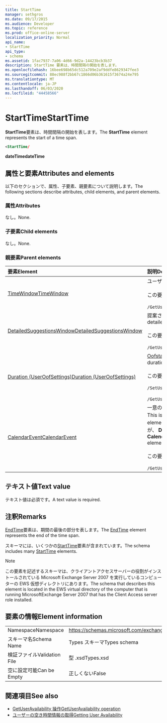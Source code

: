```yaml
---
title: StartTime
manager: sethgros
ms.date: 09/17/2015
ms.audience: Developer
ms.topic: reference
ms.prod: office-online-server
localization_priority: Normal
api_name:
- StartTime
api_type:
- schema
ms.assetid: 1fac7937-7a06-4d66-9d2a-14423bcb3b37
description: StartTime 要素は、時間間隔の開始を表します。
ms.openlocfilehash: 16bee698b65dc512a709e2af9ddfe8629347fee3
ms.sourcegitcommit: 88ec988f2bb67c1866d06b361615f3674a24e795
ms.translationtype: MT
ms.contentlocale: ja-JP
ms.lasthandoff: 06/03/2020
ms.locfileid: "44458566"
---
```

# <a name="starttime"></a><span data-ttu-id="ce4b2-103">StartTime</span><span class="sxs-lookup"><span data-stu-id="ce4b2-103">StartTime</span></span>

<span data-ttu-id="ce4b2-104">**StartTime**要素は、時間間隔の開始を表します。</span><span class="sxs-lookup"><span data-stu-id="ce4b2-104">The **StartTime** element represents the start of a time span.</span></span> 
  
```xml
<StartTime/
```

<span data-ttu-id="ce4b2-105">**dateTime**</span><span class="sxs-lookup"><span data-stu-id="ce4b2-105">**dateTime**</span></span>

## <a name="attributes-and-elements"></a><span data-ttu-id="ce4b2-106">属性と要素</span><span class="sxs-lookup"><span data-stu-id="ce4b2-106">Attributes and elements</span></span>

<span data-ttu-id="ce4b2-107">以下のセクションで、属性、子要素、親要素について説明します。</span><span class="sxs-lookup"><span data-stu-id="ce4b2-107">The following sections describe attributes, child elements, and parent elements.</span></span>
  
### <a name="attributes"></a><span data-ttu-id="ce4b2-108">属性</span><span class="sxs-lookup"><span data-stu-id="ce4b2-108">Attributes</span></span>

<span data-ttu-id="ce4b2-109">なし。</span><span class="sxs-lookup"><span data-stu-id="ce4b2-109">None.</span></span>
  
### <a name="child-elements"></a><span data-ttu-id="ce4b2-110">子要素</span><span class="sxs-lookup"><span data-stu-id="ce4b2-110">Child elements</span></span>

<span data-ttu-id="ce4b2-111">なし。</span><span class="sxs-lookup"><span data-stu-id="ce4b2-111">None.</span></span>
  
### <a name="parent-elements"></a><span data-ttu-id="ce4b2-112">親要素</span><span class="sxs-lookup"><span data-stu-id="ce4b2-112">Parent elements</span></span>

|<span data-ttu-id="ce4b2-113">**要素**</span><span class="sxs-lookup"><span data-stu-id="ce4b2-113">**Element**</span></span>|<span data-ttu-id="ce4b2-114">**説明**</span><span class="sxs-lookup"><span data-stu-id="ce4b2-114">**Description**</span></span>|
|:-----|:-----|
|[<span data-ttu-id="ce4b2-115">TimeWindow</span><span class="sxs-lookup"><span data-stu-id="ce4b2-115">TimeWindow</span></span>](timewindow.md) <br/> |<span data-ttu-id="ce4b2-116">ユーザーの空き時間情報を照会した期間を識別します。</span><span class="sxs-lookup"><span data-stu-id="ce4b2-116">Identifies the time span queried for the user availability information.</span></span>  <br/><br/> <span data-ttu-id="ce4b2-117">この要素の XPath 式を次に示します。</span><span class="sxs-lookup"><span data-stu-id="ce4b2-117">The following is the XPath expression to this element:</span></span>  <br/><br/>  `/GetUserAvailabilityRequest/FreeBusyViewOptions/TimeWindow` <br/> |
|[<span data-ttu-id="ce4b2-118">DetailedSuggestionsWindow</span><span class="sxs-lookup"><span data-stu-id="ce4b2-118">DetailedSuggestionsWindow</span></span>](detailedsuggestionswindow.md) <br/> |<span data-ttu-id="ce4b2-119">提案された会議時間に関する詳細情報について、クエリされる期間を指定します。</span><span class="sxs-lookup"><span data-stu-id="ce4b2-119">Identifies the time span that is queried for detailed information about suggested meeting times.</span></span>  <br/><br/> <span data-ttu-id="ce4b2-120">この要素の XPath 式を次に示します。</span><span class="sxs-lookup"><span data-stu-id="ce4b2-120">The following is the XPath expression to this element:</span></span> <br/> <br/>  `/GetUserAvailabilityRequest/SuggestionViewOptions/DetailedSuggestionsWindow` <br/> |
|[<span data-ttu-id="ce4b2-121">Duration (UserOofSettings)</span><span class="sxs-lookup"><span data-stu-id="ce4b2-121">Duration (UserOofSettings)</span></span>](duration-useroofsettings.md) <br/> | <span data-ttu-id="ce4b2-122">[Oofstate](oofstate.md)要素が [**スケジュール済み**] に設定されている場合に、不在時 (OOF) の状態が有効になる期間を指定します。</span><span class="sxs-lookup"><span data-stu-id="ce4b2-122">Specifies the duration for which the Out of Office (OOF) status is enabled if the [OofState](oofstate.md) element is set to **Scheduled**.</span></span>  <br/><br/>  <span data-ttu-id="ce4b2-123">この要素に使用できる XPath 式は次のとおりです。</span><span class="sxs-lookup"><span data-stu-id="ce4b2-123">The following are the possible XPath expressions to this element:</span></span> <br/> <br/>  `/SetUserOofSettingsRequest/UserOofSettings/Duration` <br/><br/>  `/GetUserOofSettingsResponse/OofSettings/Duration` <br/> |
|[<span data-ttu-id="ce4b2-124">CalendarEvent</span><span class="sxs-lookup"><span data-stu-id="ce4b2-124">CalendarEvent</span></span>](calendarevent.md) <br/> |<span data-ttu-id="ce4b2-125">一意の予定表アイテムの出現を表します。</span><span class="sxs-lookup"><span data-stu-id="ce4b2-125">Represents a unique calendar item occurrence.</span></span> <span data-ttu-id="ce4b2-126">これは、可用性の照会に使用されます。</span><span class="sxs-lookup"><span data-stu-id="ce4b2-126">This is used for Availability inquiries.</span></span> <span data-ttu-id="ce4b2-127">**CalendarEvent**要素では、 **StartTime**要素を指定する必要があります。</span><span class="sxs-lookup"><span data-stu-id="ce4b2-127">The **StartTime** element is required in the **CalendarEvent** element.</span></span> <span data-ttu-id="ce4b2-128">**CalendarEvent**要素の**starttime**要素は、 **CalendarEvent**型に対して一意ですが、 **Duration**型の**starttime**要素に含まれているのと同じファセット値が含まれています。</span><span class="sxs-lookup"><span data-stu-id="ce4b2-128">The **StartTime** element in the **CalendarEvent** element is unique to the **CalendarEvent** type although it contains the same facet values that the **StartTime** elements in the **Duration** type contain.</span></span>  <br/><br/> <span data-ttu-id="ce4b2-129">この要素の XPath 式を次に示します。</span><span class="sxs-lookup"><span data-stu-id="ce4b2-129">The following is the XPath expression to this element:</span></span>  <br/> <br/> `/GetUserAvailabilityResponse/FreeBusyResponseArray/FreeBusyResponse/FreeBusyView/CalendarEventArray/CalendarEvent[i]` <br/> |
   
## <a name="text-value"></a><span data-ttu-id="ce4b2-130">テキスト値</span><span class="sxs-lookup"><span data-stu-id="ce4b2-130">Text value</span></span>

<span data-ttu-id="ce4b2-131">テキスト値は必須です。</span><span class="sxs-lookup"><span data-stu-id="ce4b2-131">A text value is required.</span></span>
  
## <a name="remarks"></a><span data-ttu-id="ce4b2-132">注釈</span><span class="sxs-lookup"><span data-stu-id="ce4b2-132">Remarks</span></span>

<span data-ttu-id="ce4b2-133">[EndTime](endtime.md)要素は、期間の最後の部分を表します。</span><span class="sxs-lookup"><span data-stu-id="ce4b2-133">The [EndTime](endtime.md) element represents the end of the time span.</span></span> 
  
<span data-ttu-id="ce4b2-134">スキーマには、いくつかの[StartTime](starttime.md)要素が含まれています。</span><span class="sxs-lookup"><span data-stu-id="ce4b2-134">The schema includes many [StartTime](starttime.md) elements.</span></span> 
  
> [!NOTE]
> <span data-ttu-id="ce4b2-135">この要素を記述するスキーマは、クライアントアクセスサーバーの役割がインストールされている Microsoft Exchange Server 2007 を実行しているコンピューターの EWS 仮想ディレクトリにあります。</span><span class="sxs-lookup"><span data-stu-id="ce4b2-135">The schema that describes this element is located in the EWS virtual directory of the computer that is running MicrosoftExchange Server 2007 that has the Client Access server role installed.</span></span> 
  
## <a name="element-information"></a><span data-ttu-id="ce4b2-136">要素の情報</span><span class="sxs-lookup"><span data-stu-id="ce4b2-136">Element information</span></span>

|||
|:-----|:-----|
|<span data-ttu-id="ce4b2-137">Namespace</span><span class="sxs-lookup"><span data-stu-id="ce4b2-137">Namespace</span></span>  <br/> |https://schemas.microsoft.com/exchange/services/2006/types  <br/> |
|<span data-ttu-id="ce4b2-138">スキーマ名</span><span class="sxs-lookup"><span data-stu-id="ce4b2-138">Schema Name</span></span>  <br/> |<span data-ttu-id="ce4b2-139">Types スキーマ</span><span class="sxs-lookup"><span data-stu-id="ce4b2-139">Types schema</span></span>  <br/> |
|<span data-ttu-id="ce4b2-140">検証ファイル</span><span class="sxs-lookup"><span data-stu-id="ce4b2-140">Validation File</span></span>  <br/> |<span data-ttu-id="ce4b2-141">型 .xsd</span><span class="sxs-lookup"><span data-stu-id="ce4b2-141">Types.xsd</span></span>  <br/> |
|<span data-ttu-id="ce4b2-142">空に設定可能</span><span class="sxs-lookup"><span data-stu-id="ce4b2-142">Can be Empty</span></span>  <br/> |<span data-ttu-id="ce4b2-143">正しくない</span><span class="sxs-lookup"><span data-stu-id="ce4b2-143">False</span></span>  <br/> |
   
## <a name="see-also"></a><span data-ttu-id="ce4b2-144">関連項目</span><span class="sxs-lookup"><span data-stu-id="ce4b2-144">See also</span></span>

- [<span data-ttu-id="ce4b2-145">GetUserAvailability 操作</span><span class="sxs-lookup"><span data-stu-id="ce4b2-145">GetUserAvailability operation</span></span>](getuseravailability-operation.md)
- [<span data-ttu-id="ce4b2-146">ユーザーの空き時間情報の取得</span><span class="sxs-lookup"><span data-stu-id="ce4b2-146">Getting User Availability</span></span>](https://msdn.microsoft.com/library/d4133fcb-9b0f-4e6b-aadf-a389da83516a%28Office.15%29.aspx)

